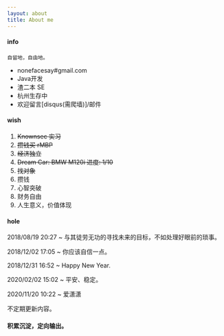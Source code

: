 ```yaml
---
layout: about
title: About me
---
```


#### info 
    
    自留地，自由地。

- nonefacesay#gmail.com 
- Java开发
- 渣二本 SE
- 杭州生存中
- 欢迎留言[disqus(需爬墙)]/邮件

#### wish

1. <del> Knownsec 实习 </del>
2. <del> 攒钱买 rMBP </del> 
3. <del> 经济独立 </del>
4. <del> Dream Car: BMW M120i  进度: 1/10 </del>  
5. <del> 找对象 </del>
6. 攒钱
7. 心智突破
8. 财务自由
9. 人生意义，价值体现

#### hole

2018/08/19 20:27 ~ 与其徒劳无功的寻找未来的目标，不如处理好眼前的琐事。

2018/12/02 17:05 ~ 你应该自信一点。

2018/12/31 16:52 ~ Happy New Year. 

2020/02/02 15:02 ~ 平安、稳定。

2020/11/20 10:22 ~ 爱潇潇

不定期更新内容。

#### 积累沉淀，定向输出。
